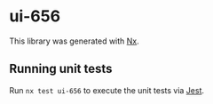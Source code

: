 # ui-656

This library was generated with [Nx](https://nx.dev).

## Running unit tests

Run `nx test ui-656` to execute the unit tests via [Jest](https://jestjs.io).
